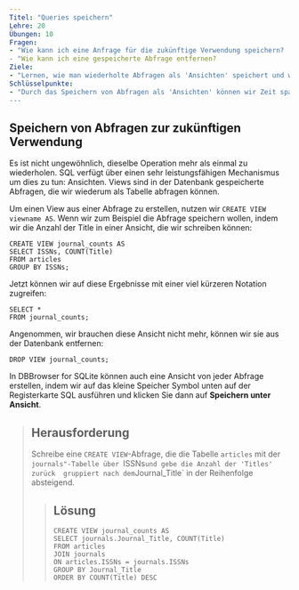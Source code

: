 ```yaml
---
Titel: "Queries speichern"
Lehre: 20
Übungen: 10
Fragen:
- "Wie kann ich eine Anfrage für die zukünftige Verwendung speichern?
- "Wie kann ich eine gespeicherte Abfrage entfernen?
Ziele:
- "Lernen, wie man wiederholte Abfragen als 'Ansichten' speichert und wie man sie fallen lässt."
Schlüsselpunkte:
- "Durch das Speichern von Abfragen als 'Ansichten' können wir Zeit sparen und vermeiden, denselben Vorgang mehrmals zu wiederholen.
---
```


## Speichern von Abfragen zur zukünftigen Verwendung

Es ist nicht ungewöhnlich, dieselbe Operation mehr als einmal zu wiederholen. 
SQL verfügt über einen sehr leistungsfähigen Mechanismus
um dies zu tun: Ansichten. Views sind in der Datenbank gespeicherte Abfragen, die 
wir wiederum als Tabelle abfragen können.

Um einen View aus einer Abfrage zu erstellen, nutzen wir `CREATE VIEW viewname AS`. 
Wenn wir zum Beispiel die Abfrage speichern wollen, indem wir
die Anzahl der Title in einer Ansicht, die wir schreiben können:

~~~
CREATE VIEW journal_counts AS
SELECT ISSNs, COUNT(Title)
FROM articles
GROUP BY ISSNs;
~~~

Jetzt können wir auf diese Ergebnisse mit einer viel kürzeren Notation zugreifen:

~~~
SELECT *
FROM journal_counts;
~~~

Angenommen, wir brauchen diese Ansicht nicht mehr, können wir sie aus der Datenbank entfernen:

~~~
DROP VIEW journal_counts;
~~~

In DBBrowser for SQLite können auch eine Ansicht von jeder Abfrage erstellen, indem wir auf das kleine Speicher 
Symbol unten auf der Registerkarte SQL ausführen und klicken Sie dann auf __Speichern unter Ansicht__. 


> ## Herausforderung
>
> Schreibe eine `CREATE VIEW`-Abfrage, die die Tabelle `articles` mit der 
> `journals"-Tabelle über `ISSNs` und gebe die Anzahl der 'Titles' zurück 
> gruppiert nach dem `Journal_Title` in der Reihenfolge absteigend. 
>
> > ## Lösung
> > ~~~
> > CREATE VIEW journal_counts AS
> > SELECT journals.Journal_Title, COUNT(Title)
> > FROM articles
> > JOIN journals
> > ON articles.ISSNs = journals.ISSNs
> > GROUP BY Journal_Title
> > ORDER BY COUNT(Title) DESC
> > ~~~
>
